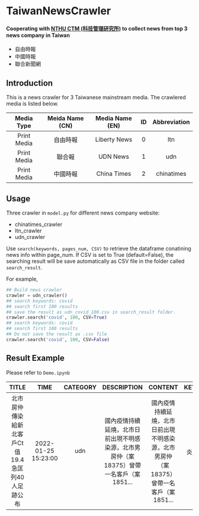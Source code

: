 # TaiwanNewsCrawler
#### Cooperating with [NTHU CTM (科技管理研究所)](http://www.ctm.nthu.edu.tw/) to collect news from top 3 news company in Taiwan
- 自由時報
- 中國時報
- 聯合新聞網

## Introduction
This is a news crawler for 3 Taiwanese mainstream media.
The crawlered media is listed below.

Media Type|Meida Name (CN)|Media Name (EN)|ID|Abbreviation
:---:|:---:|:---:|:---:|:---:
|Print Media|自由時報|Liberty News|0|ltn
|Print Media|聯合報|UDN News|1|udn
|Print Media|中國時報|China Times|2|chinatimes

## Usage

Three crawler in `model.py` for different news company website:
- chinatimes_crawler 
- ltn_crawler 
- udn_crawler 

Use `search(keywords, pages_num, CSV)` to retrieve the dataframe conatining news info within page_num. If CSV is set to True (default=False), the searching result will be save automatically as CSV file in the folder called `search_result`.

For example,

```python
## Build news crawler
crawler = udn_crawler()
## search keywords: covid
## search first 100 results
## save the result as udn_covid_100.csv in search_result folder.
crawler.search('covid', 100, CSV=True)
## search keywords: covid
## search first 100 results
## Do not save the result as .csv file
crawler.search('covid', 100, CSV=False)
```
## Result Example
Please refer to `Demo.ipynb`

TITLE|TIME	|CATEGORY|DESCRIPTION|CONTENT|KEYWORDS|	FROM|	LINK|
:---:|:---:|:---:|:---:|:---:|:---:|:---:|:---:|
北市房仲傳染給新北客戶Ct值19.4 急匡列40人足跡公布|2022-01-25 15:23:00|	udn|國內疫情持續延燒，北市日前出現不明感染源，北市男房仲（案18375）曾帶一名客戶（案1851...|國內疫情持續延燒，北市日前出現不明感染源，北市男房仲（案18375）曾帶一名客戶（案1851...	|新冠肺炎,COVID-19|聯合新聞網|https://udn.com/news/story/120940/6059544
